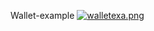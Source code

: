 Wallet-example
[![walletexa.png](https://i.postimg.cc/26DjXMPH/walletexa.png)](https://postimg.cc/Y4dwvn2g)
